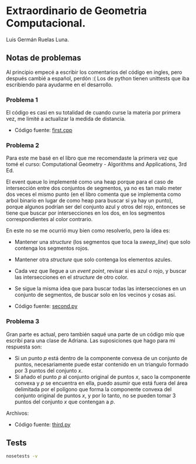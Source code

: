# Extraordinario de Geometria Computacional.

Luis Germán Ruelas Luna.

## Notas de problemas
Al principio empecé a escribir los comentarios del código en ingles, pero después cambié a español, perdón :(
Los de python tienen unittests que iba escribiendo para ayudarme en el desarrollo.

### Problema 1
El código es casi en su totalidad de cuando curse la materia por primera vez, me limité a actualizar la medida de distancia.
- Código fuente: [first.cpp]()

### Problema 2
Para este me basé en el libro que me recomendaste la primera vez que tomé el curso: Computational Geometry - Algorithms and Applications, 3rd Ed.

El event queue lo implementé como una heap porque para el caso de intersección entre dos conjuntos de segmentos, ya no es tan malo meter dos veces el mismo punto (en el libro comenta que se implementa como arbol binario en lugar de como heap para buscar si ya hay un punto), porque algunos podrían ser del conjunto azul y otros del rojo, entonces se tiene que buscar por intersecciones en los dos, en los segmentos correspondientes al color contrario.

En este no se me ocurrió muy bien como resolverlo, pero la ídea es:
- Mantener una *structure* (los segmentos que toca la *sweep_line*) que solo contenga los segmentos rojos.
- Mantener otra *structure* que solo contenga los elementos azules.
- Cada vez que llegue a un *event point*, revisar si es azul o rojo, y buscar las intersecciones en el *structure* de otro color.
- Se sigue la misma idea que para buscar todas las intersecciones en un conjunto de segmentos, de buscar solo en los vecinos y cosas así.


- Código fuente: [second.py]()

### Problema 3
Gran parte es actual, pero también saqué una parte de un código mío que escribí para una clase de Adriana.
Las suposiciones que hago para mi respuesta son:
- Si un punto *p* está dentro de la componente convexa de un conjunto de puntos, necesariamente puede estar contenido en un triangulo formado por 3 puntos del conjunto *x*.
- Si añado el punto *p* al conjunto original de puntos *x*, saco la componente convexa y *p* se encuentra en ella, puedo asumir que está fuera del área delimitada por el polígono que forma la componente convexa del conjunto original de puntos *x*, y por lo tanto, no se pueden tomar 3 puntos del conjunto *x* que contengan a *p*.

Archivos:
- Código fuente: [third.py]()

## Tests
```bash
nosetests -v
```
